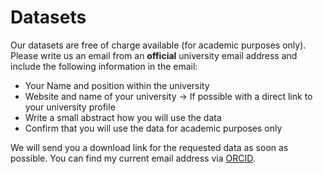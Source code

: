 # Datasets

Our datasets are free of charge available (for academic purposes only). Please write us an email from an **official** university email address and include the following information in the email:

- Your Name and position within the university
- Website and name of your university -> If possible with a direct link to your university profile
- Write a small abstract how you will use the data
- Confirm that you will use the data for academic purposes only

We will send you a download link for the requested data as soon as possible. You can find my current email address via [ORCID](https://orcid.org/0000-0003-2649-3299).

